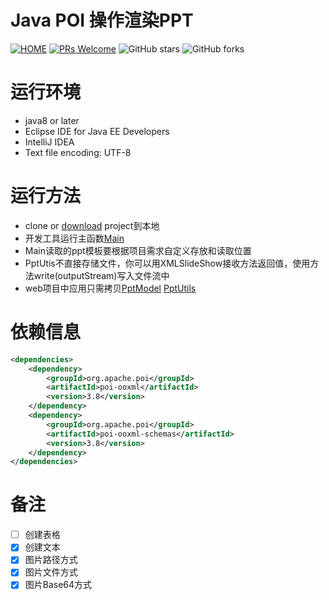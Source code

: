 # Java POI 操作渲染PPT

[![HOME](https://img.shields.io/badge/HOME-PlumLi-brightgreen.svg.svg)](https://github.com/licunzhi/dream_on_sakura_rain)
[![PRs Welcome](https://img.shields.io/badge/PRs-welcome-brightgreen.svg)](https://github.com/licunzhi/dream_on_sakura_rain/pulls)
![GitHub stars](https://img.shields.io/github/stars/licunzhi/dream_on_sakura_rain.svg?style=social)
![GitHub forks](https://img.shields.io/github/forks/licunzhi/dream_on_sakura_rain.svg?style=social)

# 运行环境
- java8 or later
- Eclipse IDE for Java EE Developers
- IntelliJ IDEA
- Text file encoding: UTF-8

# 运行方法
- clone or [download]() project到本地
- 开发工具运行主函数[Main](./src/main/java/com/sakura/rain/Main.java)
- Main读取的ppt模板要根据项目需求自定义存放和读取位置
- PptUtis不直接存储文件，你可以用XMLSlideShow接收方法返回值，使用方法write(outputStream)写入文件流中
- web项目中应用只需拷贝[PptModel](./src/main/java/com/sakura/rain/model/PptModel.java) [PptUtils](./src/main/java/com/sakura/rain/utils/PptUtils.java)

# 依赖信息
```xml
<dependencies>
    <dependency>
        <groupId>org.apache.poi</groupId>
        <artifactId>poi-ooxml</artifactId>
        <version>3.8</version>
    </dependency>
    <dependency>
        <groupId>org.apache.poi</groupId>
        <artifactId>poi-ooxml-schemas</artifactId>
        <version>3.8</version>
    </dependency>
</dependencies>
```

# 备注
- [ ] 创建表格
- [X] 创建文本
- [X] 图片路径方式
- [X] 图片文件方式
- [X] 图片Base64方式
